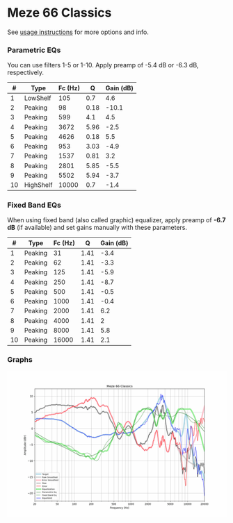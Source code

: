 # Meze 66 Classics
See [usage instructions](https://github.com/jaakkopasanen/AutoEq#usage) for more options and info.

### Parametric EQs
You can use filters 1-5 or 1-10. Apply preamp of -5.4 dB or -6.3 dB, respectively.

|   # | Type      |   Fc (Hz) |    Q |   Gain (dB) |
|-----|-----------|-----------|------|-------------|
|   1 | LowShelf  |       105 | 0.7  |         4.6 |
|   2 | Peaking   |        98 | 0.18 |       -10.1 |
|   3 | Peaking   |       599 | 4.1  |         4.5 |
|   4 | Peaking   |      3672 | 5.96 |        -2.5 |
|   5 | Peaking   |      4626 | 0.18 |         5.5 |
|   6 | Peaking   |       953 | 3.03 |        -4.9 |
|   7 | Peaking   |      1537 | 0.81 |         3.2 |
|   8 | Peaking   |      2801 | 5.85 |        -5.5 |
|   9 | Peaking   |      5502 | 5.94 |        -3.7 |
|  10 | HighShelf |     10000 | 0.7  |        -1.4 |

### Fixed Band EQs
When using fixed band (also called graphic) equalizer, apply preamp of **-6.7 dB** (if available) and set gains manually with these parameters.

|   # | Type    |   Fc (Hz) |    Q |   Gain (dB) |
|-----|---------|-----------|------|-------------|
|   1 | Peaking |        31 | 1.41 |        -3.4 |
|   2 | Peaking |        62 | 1.41 |        -3.3 |
|   3 | Peaking |       125 | 1.41 |        -5.9 |
|   4 | Peaking |       250 | 1.41 |        -8.7 |
|   5 | Peaking |       500 | 1.41 |        -0.5 |
|   6 | Peaking |      1000 | 1.41 |        -0.4 |
|   7 | Peaking |      2000 | 1.41 |         6.2 |
|   8 | Peaking |      4000 | 1.41 |         2   |
|   9 | Peaking |      8000 | 1.41 |         5.8 |
|  10 | Peaking |     16000 | 1.41 |         2.1 |

### Graphs
![](./Meze%2066%20Classics.png)
